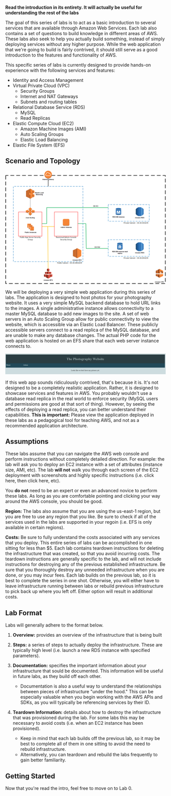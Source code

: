 **Read the introduction in its entirety. It will actually be useful for understanding the rest of the labs**

The goal of this series of labs is to act as a basic introduction to several services that are available through Amazon Web Services. Each lab also contains a set of questions to build knowledge in different areas of AWS. These labs also seek to help you actually build something, instead of simply deploying services without any higher purpose. While the web application that we're going to build is fairly contrived, it should still serve as a good introduction to the features and functionality of AWS.

This specific series of labs is currently designed to provide hands-on experience with the following services and features:

  * Identity and Access Management
  * Virtual Private Cloud (VPC)
    * Security Groups
    * Internet and NAT Gateways
    * Subnets and routing tables
  * Relational Database Service (RDS)
    * MySQL
    * Read Replicas
  * Elastic Compute Cloud (EC2)
    * Amazon Machine Images (AMI)
    * Auto Scaling Groups
    * Elastic Load Balancing
  * Elastic File System (EFS)

## Scenario and Topology

![Topology](images/topology.png)

We will be deploying a very simple web application during this series of labs. The application is designed to host photos for your photography website. It uses a very simple MySQL backend database to hold URL links to the images. A single administrative instance allows connectivity to a master MySQL database to add new images to the site. A set of web servers in an Auto Scaling Group allow for public connectivity to view the website, which is accessible via an Elastic Load Balancer. These publicly accessible servers connect to a read replica of the MySQL database, and are unable to make any database changes. The actual PHP code for the web application is hosted on an EFS share that each web server instance connects to.

![Homepage](images/app_homepage.png)

If this web app sounds ridiculously contrived, that's because it is. It's not designed to be a completely realistic application. Rather, it is designed to showcase services and features in AWS. You probably wouldn't use a database read replica in the real world to enforce security (MySQL users and permissions are good at that sort of thing). However, by seeing the effects of deploying a read replica, you can better understand their capabilities. **This is important:** Please view the application deployed in these labs as a pedagogical tool for teaching AWS, and not as a recommended application architecture.

## Assumptions

These labs assume that you can navigate the AWS web console and perform instructions without completely detailed direction. For example: the lab will ask you to deploy an EC2 instance with a set of attributes (instance size, AMI, etc). The lab **will not** walk you through each screen of the EC2 deployment with screenshots and highly specific instructions (i.e. click here, then click here, etc).

You **do not** need to be an expert or even an advanced novice to perform these labs. As long as you are comfortable pointing and clicking your way around the AWS console, you should be good.

**Region:** The labs also assume that you are using the us-east-1 region, but you are free to use any region that you like. Be sure to check if all of the services used in the labs are supported in your regoin (i.e. EFS is only available in certain regions).

**Costs:** Be sure to fully understand the costs associated with any services that you deploy. This entire series of labs can be accomplished in one sitting for less than $5. Each lab contains teardown instructions for deleting the infrastructure that was created, so that you avoid incurring costs. The teardown instructions are generally specific to the lab, and will not include instructions for destroying any of the previous established infrastructure. Be sure that you thoroughly destroy any unneeded infrastructure when you are done, or you may incur fees. Each lab builds on the previous lab, so it is best to complete the series in one shot. Otherwise, you will either have to leave infrastructure running between labs or rebuild previous infrastructure to pick back up where you left off. Either option will result in additional costs.

## Lab Format

Labs will generally adhere to the format below.

1. **Overview:** provides an overview of the infrastructure that is being built

2. **Steps:** a series of steps to actually deploy the infrastructure. These are typically high level (i.e. launch a new RDS instance with specified parameters).

3. **Documentation:** specifies the important information about your infrastructure that sould be documented. This information will be useful in future labs, as they build off each other.
    * Documentation is also a useful way to understand the relationships between pieces of infrastructure "under the hood." This can be especially valuable when you begin working with the AWS APIs and SDKs, as you will typically be referencing services by their ID.

4. **Teardown Information:** details about how to destroy the infrastructure that was provisioned during the lab. For some labs this may be necessary to avoid costs (i.e. when an EC2 instance has been provisioned).
    * Keep in mind that each lab builds off the previous lab, so it may be best to complete all of them in one sitting to avoid the need to rebuild infrastructure.
    * Alternatively, you can teardown and rebuild the labs frequently to gain better familiarity.

## Getting Started

Now that you're read the intro, feel free to move on to Lab 0.
